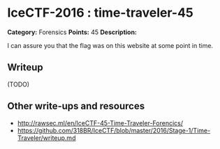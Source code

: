 # IceCTF-2016 : time-traveler-45

**Category:** Forensics
**Points:** 45
**Description:**

I can assure you that the flag was on this website at some point in time.

## Writeup

(TODO)

## Other write-ups and resources

* http://rawsec.ml/en/IceCTF-45-Time-Traveler-Forencics/
* https://github.com/318BR/IceCTF/blob/master/2016/Stage-1/Time-Traveler/writeup.md
